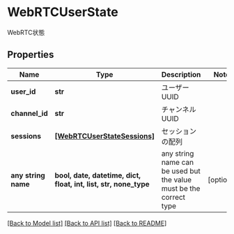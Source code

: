 # WebRTCUserState

WebRTC状態

## Properties
Name | Type | Description | Notes
------------ | ------------- | ------------- | -------------
**user_id** | **str** | ユーザーUUID | 
**channel_id** | **str** | チャンネルUUID | 
**sessions** | [**[WebRTCUserStateSessions]**](WebRTCUserStateSessions.md) | セッションの配列 | 
**any string name** | **bool, date, datetime, dict, float, int, list, str, none_type** | any string name can be used but the value must be the correct type | [optional]

[[Back to Model list]](../README.md#documentation-for-models) [[Back to API list]](../README.md#documentation-for-api-endpoints) [[Back to README]](../README.md)


